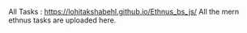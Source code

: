 All Tasks : https://lohitakshabehl.github.io/Ethnus_bs_js/
All the mern ethnus tasks are uploaded here.